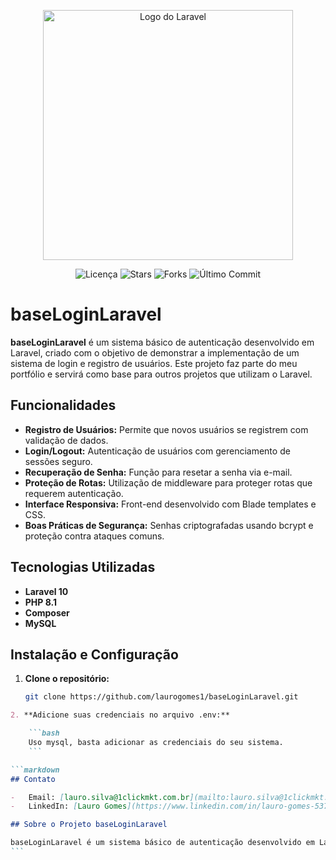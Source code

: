 <p align="center">
  <a href="https://laravel.com" target="_blank">
    <img src="https://raw.githubusercontent.com/laravel/art/master/logo-lockup/5%20SVG/2%20CMYK/1%20Full%20Color/laravel-logolockup-cmyk-red.svg" width="400" alt="Logo do Laravel">
  </a>
</p>

<p align="center">
  <img src="https://img.shields.io/github/license/laurogomes1/baseLoginLaravel" alt="Licença">
  <img src="https://img.shields.io/github/stars/laurogomes1/baseLoginLaravel" alt="Stars">
  <img src="https://img.shields.io/github/forks/laurogomes1/baseLoginLaravel" alt="Forks">
  <img src="https://img.shields.io/github/last-commit/laurogomes1/baseLoginLaravel" alt="Último Commit">
</p>

# baseLoginLaravel

**baseLoginLaravel** é um sistema básico de autenticação desenvolvido em Laravel, criado com o objetivo de demonstrar a implementação de um sistema de login e registro de usuários. Este projeto faz parte do meu portfólio e servirá como base para outros projetos que utilizam o Laravel.

## Funcionalidades

-   **Registro de Usuários:** Permite que novos usuários se registrem com validação de dados.
-   **Login/Logout:** Autenticação de usuários com gerenciamento de sessões seguro.
-   **Recuperação de Senha:** Função para resetar a senha via e-mail.
-   **Proteção de Rotas:** Utilização de middleware para proteger rotas que requerem autenticação.
-   **Interface Responsiva:** Front-end desenvolvido com Blade templates e CSS.
-   **Boas Práticas de Segurança:** Senhas criptografadas usando bcrypt e proteção contra ataques comuns.

## Tecnologias Utilizadas

-   **Laravel 10**
-   **PHP 8.1**
-   **Composer**
-   **MySQL**

## Instalação e Configuração

1. **Clone o repositório:**

    ```bash
    git clone https://github.com/laurogomes1/baseLoginLaravel.git
    ```

````markdown
2. **Adicione suas credenciais no arquivo .env:**

    ```bash
    Uso mysql, basta adicionar as credenciais do seu sistema.
    ```

```markdown
## Contato

-   Email: [lauro.silva@1clickmkt.com.br](mailto:lauro.silva@1clickmkt.com.br)
-   LinkedIn: [Lauro Gomes](https://www.linkedin.com/in/lauro-gomes-537273b1/)

## Sobre o Projeto baseLoginLaravel

baseLoginLaravel é um sistema básico de autenticação desenvolvido em Laravel, criado para demonstrar a implementação de um sistema de login e registro de usuários. Este projeto faz parte do meu portfólio e serve como base para aplicações que necessitam de funcionalidades de autenticação seguras e eficientes.
```
````

